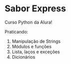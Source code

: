 # Sabor Express

Curso Python da Alura!

Praticando:

01. Manipulação de Strings
02. Módulos e funções
03. Lista, laços e exceções
04. Dicionários
